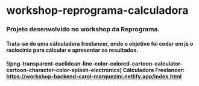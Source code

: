 # workshop-reprograma-calculadora
### **Projeto desenvolvido no workshop da Reprograma.** 
#### Trata-se de uma cálculadora freelancer, onde o objetivo foi codar em js o raciocinio para cálcular e apresentar os resultados.
#### !(png-transparent-euclidean-line-color-colored-cartoon-calculator-cartoon-character-color-splash-electronics) **Cálculadora Freelancer: <https://workshop-backend-carol-marquezini.netlify.app/index.html>**
